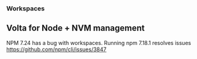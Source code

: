 ### Workspaces

## Volta for Node + NVM management

NPM 7.24 has a bug with workspaces. Running npm 7.18.1 resolves issues
https://github.com/npm/cli/issues/3847
